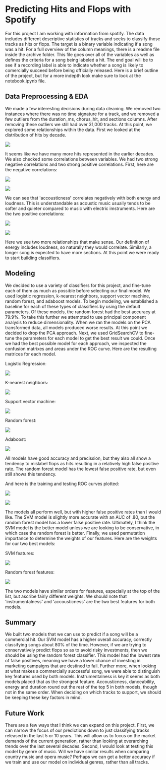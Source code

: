 # Predicting Hits and Flops with Spotify

For this project I am working with information from spotify. The data includes different descriptive statistics of tracks and seeks to classify those tracks as hits or flops. The target is a binary variable indicating if a song was a hit. For a full overview of the column meanings, there is a readme file inside the archive folder. This file goes over all of the variables as well as defines the criteria for a song being labeled a hit. The end goal will be to see if a recording label is able to indicate whether a song is likely to comercially succeed before being officially released. Here is a brief outline of the project, but for a more indepth look make sure to look at the notebook.ipynb file.

## Data Preprocessing & EDA

We made a few interesting decisions during data cleaning. We removed two instances where there was no time signature for a track, and we removed a few outliers from the duration_ms, chorus_hit, and sections columns. After removing these outliers we still had over 31,000 tracks. At this point, we explored some relationships within the data. First we looked at the distribution of hits by decade.

![](https://github.com/CGrannan/dsc-mod-5-project-online-ds-sp-000/blob/master/images/hits_by_decade.png)

It seems like we have many more hits represented in the earlier decades. We also checked some correlations between variables. We had two strong negative correlations and two strong positive correlations. First, here are the negative correlations:

![](https://github.com/CGrannan/dsc-mod-5-project-online-ds-sp-000/blob/master/images/accousticness_energy.png)

![](https://github.com/CGrannan/dsc-mod-5-project-online-ds-sp-000/blob/master/images/accousticness_loudness.png)

We can see that 'accousticness' correlates negatively with both energy and loudness. This is understandable as acoustic music usually tends to be softer and quieter compared to music with electric imstruments. Here are the two positive correlations:

![](https://github.com/CGrannan/dsc-mod-5-project-online-ds-sp-000/blob/master/images/loudness_energy.png)

![](https://github.com/CGrannan/dsc-mod-5-project-online-ds-sp-000/blob/master/images/duration_sections.png)

Here we see two more relationships that make sense. Our definition of energy includes loudness, so naturally they would correlate. Similarly, a longer song is expected to have more sections. At this point we were ready to start building classifiers.

## Modeling

We decided to use a variety of classifiers for this project, and fine-tune each of them as much as possible before selecting our final model. We used logistic regression, k-nearest neighbors, support vector machine, random forest, and adaboost models. To begin modeling, we established a baseline for each of these types of classifiers by using the default parameters. Of these models, the random forest had the best accuracy at 79.9%. To take this further we attempted to use principal component analysis to reduce dimensionality. When we ran the models on the PCA transformed data, all models produced worse results. At this point we decided to drop the PCA approach. Next, we used GridSearchCV to fine-tune the parameters for each model to get the best result we could. Once we had the best possible model for each approach, we inspected the confusion matrixes and areas under the ROC curve. Here are the resulting matrices for each model.

Logistic Regression:

![](https://github.com/CGrannan/dsc-mod-5-project-online-ds-sp-000/blob/master/images/logreg_matrix.png)

K-nearest neighbors:

![](https://github.com/CGrannan/dsc-mod-5-project-online-ds-sp-000/blob/master/images/knn_matrix.png)

Support vector machine:

![](https://github.com/CGrannan/dsc-mod-5-project-online-ds-sp-000/blob/master/images/svm_matrix.png)

Random forest:

![](https://github.com/CGrannan/dsc-mod-5-project-online-ds-sp-000/blob/master/images/forest_matrix.png)

Adaboost:

![](https://github.com/CGrannan/dsc-mod-5-project-online-ds-sp-000/blob/master/images/ada_matrix.png)

All models have good accuracy and precission, but they also all show a tendency to mislabel flops as hits resulting in a relatively high false positive rate. The random forest model has the lowest false positive rate, but even still shows this tendency.

And here is the training and testing ROC curves plotted:

![](https://github.com/CGrannan/dsc-mod-5-project-online-ds-sp-000/blob/master/images/train_roc.png)

![](https://github.com/CGrannan/dsc-mod-5-project-online-ds-sp-000/blob/master/images/test_roc.png)

The models all perform well, but with higher false positive rates than I would like. The SVM model is slightly more accurate with an AUC of .80, but the random forest model has a lower false positive rate. Ultimately, I think the SVM model is the better model unless we are looking to be conservative, in which case the random forest is better. Finally, we used permutation importance to determine the weights of our features. Here are the weights for our two best models:

SVM features:

![](https://github.com/CGrannan/dsc-mod-5-project-online-ds-sp-000/blob/master/images/svm_features.png)

Random forest features:

![](https://github.com/CGrannan/dsc-mod-5-project-online-ds-sp-000/blob/master/images/forest_features.png)

The two models have similar orders for features, especially at the top of the list, but ascribe fairly different weights. We should note that 'instrumentalness' and 'accousticness' are the two best features for both models.

## Summary

We built two models that we can use to predict if a song will be a commercial hit. Our SVM model has a higher overall accuracy, correctly classifying songs about 80% of the time. However, if we are trying to conservatively predict flops so as to avoid risky investments, then we should be using the random forest classifier. This model had the lowest rate of false positives, meaning we have a lower chance of investing in marketing campaigns that are destined to fail. Further more, when looking at what makes a commercially successful song, we were able to distinguish key features used by both models. Instrumentalness is key it seems as both models placed that as the strongest feature. Accousticness, danceability, energy and duration round out the rest of the top 5 in both models, though not in the same order. When deciding on which tracks to support, we should be keeping these key factors in mind.

## Future Work

There are a few ways that I think we can expand on this project. First, we can narrow the focus of our predictions down to just classifying tracks released in the last 5 or 10 years. This will allow us to focus on the market demands of the current generation, rather than looking at overarching trends over the last several decades. Second, I would look at testing this model by genre of music. Will we have similar results when comparing country music and opera music? Perhaps we can get a better accuracy if we train and use our model on individual genres, rather than all tracks.
